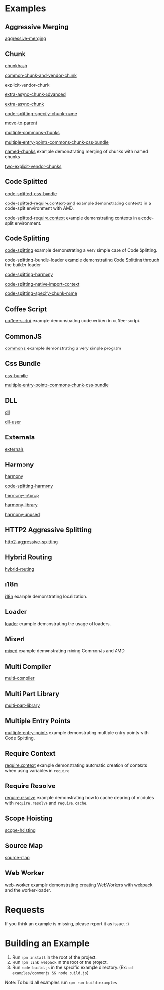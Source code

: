 # Examples
## Aggressive Merging
[aggressive-merging](aggressive-merging) 

## Chunk
[chunkhash](chunkhash)

[common-chunk-and-vendor-chunk](common-chunk-and-vendor-chunk)

[explicit-vendor-chunk](explicit-vendor-chunk)

[extra-async-chunk-advanced](extra-async-chunk-advanced)

[extra-async-chunk](extra-async-chunk)

[code-splitting-specify-chunk-name](code-splitting-specify-chunk-name)

[move-to-parent](move-to-parent)

[multiple-commons-chunks](multiple-commons-chunks)

[multiple-entry-points-commons-chunk-css-bundle](multiple-entry-points-commons-chunk-css-bundle)

[named-chunks](named-chunks) example demonstrating merging of chunks with named chunks

[two-explicit-vendor-chunks](two-explicit-vendor-chunks)

## Code Splitted
[code-splitted-css-bundle](code-splitted-css-bundle)

[code-splitted-require.context-amd](code-splitted-require.context-amd) example demonstrating contexts in a code-split environment with AMD.

[code-splitted-require.context](code-splitted-require.context) example demonstrating contexts in a code-split environment.

## Code Splitting
[code-splitting](code-splitting) example demonstrating a very simple case of Code Splitting.

[code-splitting-bundle-loader](code-splitting-bundle-loader) example demonstrating Code Splitting through the builder loader

[code-splitting-harmony](code-splitting-harmony) 

[code-splitting-native-import-context](code-splitting-native-import-context) 

[code-splitting-specify-chunk-name](code-splitting-specify-chunk-name)

## Coffee Script
[coffee-script](coffee-script) example demonstrating code written in coffee-script.

## CommonJS
[commonjs](commonjs) example demonstrating a very simple program

## Css Bundle
[css-bundle](css-bundle)

[multiple-entry-points-commons-chunk-css-bundle](multiple-entry-points-commons-chunk-css-bundle)

## DLL
[dll](dll)

[dll-user](dll-user)

## Externals
[externals](externals)

## Harmony
[harmony](harmony)

[code-splitting-harmony](code-splitting-harmony)

[harmony-interop](harmony-interop)

[harmony-library](harmony-library)

[harmony-unused](harmony-unused)

## HTTP2 Aggressive Splitting
[http2-aggressive-splitting](http2-aggressive-splitting)

## Hybrid Routing
[hybrid-routing](hybrid-routing)

## i18n
[i18n](i18n) example demonstrating localization.

## Loader
[loader](loader) example demonstrating the usage of loaders.

## Mixed
[mixed](mixed) example demonstrating mixing CommonJs and AMD

## Multi Compiler
[multi-compiler](multi-compiler)

## Multi Part Library
[multi-part-library](multi-part-library)

## Multiple Entry Points
[multiple-entry-points](multiple-entry-points) example demonstrating multiple entry points with Code Splitting.

## Require Context
[require.context](require.context) example demonstrating automatic creation of contexts when using variables in `require`.

## Require Resolve
[require.resolve](require.resolve) example demonstrating how to cache clearing of modules with `require.resolve` and `require.cache`.

## Scope Hoisting
[scope-hoisting](scope-hoisting)

## Source Map
[source-map](source-map)

## Web Worker
[web-worker](web-worker) example demonstrating creating WebWorkers with webpack and the worker-loader.


# Requests
If you think an example is missing, please report it as issue. :)

# Building an Example
1. Run `npm install` in the root of the project.
2. Run `npm link webpack` in the root of the project.
3. Run `node build.js` in the specific example directory. (Ex: `cd examples/commonjs && node build.js`)

Note: To build all examples run `npm run build:examples`
